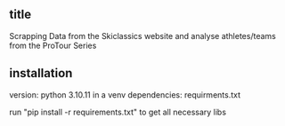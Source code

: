 ## title
Scrapping Data from the Skiclassics website and analyse athletes/teams from the ProTour Series

## installation
version: python 3.10.11 in a venv
dependencies: requirments.txt

run "pip install -r requirements.txt" to get all necessary libs
